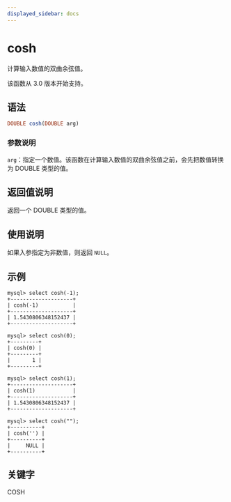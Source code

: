 ```yaml
---
displayed_sidebar: docs
---
```


# cosh



计算输入数值的双曲余弦值。

该函数从 3.0 版本开始支持。

## 语法

```Haskell
DOUBLE cosh(DOUBLE arg)
```

### 参数说明

`arg`：指定一个数值。该函数在计算输入数值的双曲余弦值之前，会先把数值转换为 DOUBLE 类型的值。

## 返回值说明

返回一个 DOUBLE 类型的值。

## 使用说明

如果入参指定为非数值，则返回 `NULL`。

## 示例

```Plain
mysql> select cosh(-1);
+--------------------+
| cosh(-1)           |
+--------------------+
| 1.5430806348152437 |
+--------------------+

mysql> select cosh(0);
+---------+
| cosh(0) |
+---------+
|       1 |
+---------+

mysql> select cosh(1);
+--------------------+
| cosh(1)            |
+--------------------+
| 1.5430806348152437 |
+--------------------+

mysql> select cosh("");
+----------+
| cosh('') |
+----------+
|     NULL |
+----------+
```

## 关键字

COSH